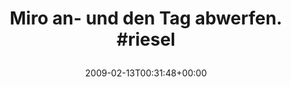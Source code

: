 ---
retweeted: false
source: <a href="http://twitter.com" rel="nofollow">Twitter Web Client</a>
entities:
  hashtags:
  - text: riesel
    indices:
    - '31'
    - '38'
  symbols: []
  user_mentions: []
  urls: []
display_text_range:
- '0'
- '38'
favorite_count: '0'
id_str: '1204732234'
truncated: false
retweet_count: '0'
id: '1204732234'
created_at: Fri Feb 13 00:31:48 +0000 2009
favorited: false
full_text: 'Miro an- und den Tag abwerfen. #riesel'
lang: de
tags:
- riesel
- pesos/twitter
date: '2009-02-13T00:31:48+00:00'
src: https://twitter.com/bascht/status/1204732234
original_url: https://twitter.com/bascht/status/1204732234
type: twitter_tweet
text: 'Miro an- und den Tag abwerfen. #riesel'
title: 'Miro an- und den Tag abwerfen. #riesel

  '

---